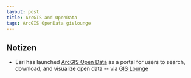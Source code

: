 ```yaml
---
layout: post
title: ArcGIS and OpenData
tags: ArcGIS OpenData gislounge
---
```


## Notizen

- Esri has launched [ArcGIS Open Data](http://opendata.arcgis.com/) as a portal for users to search, download, and visualize open data -- via [GIS Lounge](http://www.gislounge.com/esri-launches-site-find-open-data/)

